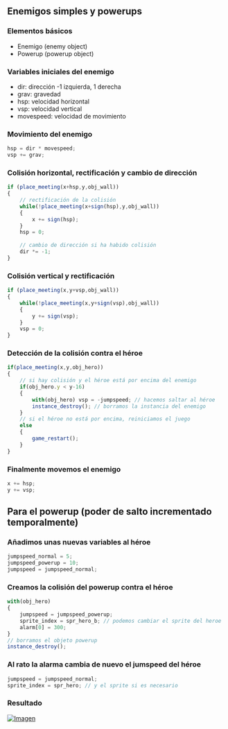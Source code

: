 ## Enemigos simples y powerups
### Elementos básicos
* Enemigo (enemy object)
* Powerup (powerup object)

### Variables iniciales del enemigo
* dir: dirección -1 izquierda, 1 derecha
* grav: gravedad
* hsp: velocidad horizontal
* vsp: velocidad vertical
* movespeed: velocidad de movimiento

### Movimiento del enemigo
```javascript
hsp = dir * movespeed;
vsp += grav;
```

### Colisión horizontal, rectificación y cambio de dirección
```javascript
if (place_meeting(x+hsp,y,obj_wall))
{
    // rectificación de la colisión
    while(!place_meeting(x+sign(hsp),y,obj_wall))
    {
        x += sign(hsp);
    }
    hsp = 0;
    
    // cambio de dirección si ha habido colisión
    dir *= -1;
}
```

### Colisión vertical y rectificación
```javascript
if (place_meeting(x,y+vsp,obj_wall))
{
    while(!place_meeting(x,y+sign(vsp),obj_wall))
    {
        y += sign(vsp);
    }
    vsp = 0;
}
```

### Detección de la colisión contra el héroe
```javascript
if(place_meeting(x,y,obj_hero))
{
    // si hay colisión y el héroe está por encima del enemigo
    if(obj_hero.y < y-16) 
    {
        with(obj_hero) vsp = -jumpspeed; // hacemos saltar al héroe 
        instance_destroy(); // borramos la instancia del enemigo
    }
    // si el héroe no está por encima, reiniciamos el juego
    else 
    {
        game_restart();
    }
}
```

### Finalmente movemos el enemigo
```javascript
x += hsp;
y += vsp;
```

## Para el powerup (poder de salto incrementado temporalmente) 
### Añadimos unas nuevas variables al héroe
```javascript
jumpspeed_normal = 5;
jumpspeed_powerup = 10;
jumpspeed = jumpspeed_normal;
```

### Creamos la colisión del powerup contra el héroe
```javascript
with(obj_hero)
{
    jumpspeed = jumpspeed_powerup;
    sprite_index = spr_hero_b; // podemos cambiar el sprite del heroe
    alarm[0] = 300; 
}
// borramos el objeto powerup
instance_destroy();
```

### Al rato la alarma cambia de nuevo el jumspeed del héroe
```javascript
jumpspeed = jumpspeed_normal;
sprite_index = spr_hero; // y el sprite si es necesario
```

### Resultado
[![Imagen](https://github.com/hcosta/referencia-gml/raw/master/aprendizaje/plataformas/02_enemigos_simples_y_powerups.gmx/captura.jpg)](https://github.com/hcosta/referencia-gml/raw/master/aprendizaje/plataformas/02_enemigos_simples_y_powerups.gmx/captura.jpg)